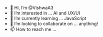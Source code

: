 - 👋 Hi, I’m @VishwaA3
- 👀 I’m interested in ... AI and UX/UI 
- 🌱 I’m currently learning ... JavaScript
- 💞️ I’m looking to collaborate on ... anything!
- 📫 How to reach me ... 

<!---
VishwaA3/VishwaA3 is a ✨ special ✨ repository because its `README.md` (this file) appears on your GitHub profile.
You can click the Preview link to take a look at your changes.
--->
